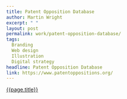 ```yaml
---
title: Patent Opposition Database
author: Martin Wright
excerpt: " "
layout: post
permalink: work/patent-opposition-database/
tags:
  Branding
  Web design
  Illustration
  Digital strategy
headline: Patent Opposition Database
link: https://www.patentoppositions.org/
---
```

[{{page.title}}]({{page.link}})